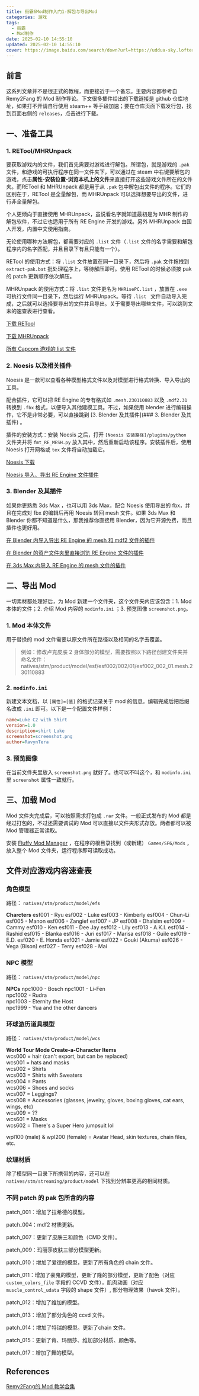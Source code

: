 ```yaml
---
title: 街霸6Mod制作入门1-解包与导出Mod
categories: 游戏
tags:
  - 街霸
  - Mod制作
date: 2025-02-10 14:55:10
updated: 2025-02-10 14:55:10
cover: https://image.baidu.com/search/down?url=https://uddua-sky.lofter.com/post/1d0c0840_2bd2bbff2
---
```

## 前言

这系列文章并不是很正式的教程，而更接近于一个备忘。主要内容都参考自 Remy2Fang 的 Mod 制作导论。下文很多插件给出的下载链接是 github 仓库地址，如果打不开请自行使用 steam++ 等手段加速；要在仓库页面下载发行包，找到页面右侧的 `releases`，点击进行下载。

## 一、准备工具

### 1. RETool/MHRUnpack

要获取游戏内的文件，我们首先需要对游戏进行解包。所谓包，就是游戏的 `.pak` 文件，和游戏的可执行程序在同一文件夹下，可以通过在 steam 中右键要解包的游戏，点击**属性-安装位置-浏览本机上的文件**来直接打开这些游戏文件所在的文件夹。而RETool 和 MHRUnpack 都是用于从 `.pak` 包中解包出文件的程序。它们的区别在于，RETool 是全量解包，而 MHRUnpack 可以选择想要导出的文件，进行非全量解包。

个人更倾向于直接使用 MHRUnpack，虽说看名字就知道最初是为 MHR 制作的解包软件，不过它也适用于所有 RE Engine 开发的游戏。另外 MHRUnpack 由国人开发，内置中文使用指南。

无论使用哪种方法解包，都需要对应的 `.list` 文件（`.list` 文件的名字需要和解包程序内的名字匹配，并且目录下有且只能有一个）。

RETool 的使用方式：将 `.list` 文件放置在同一目录下，然后将 `.pak` 文件拖拽到 `extract-pak.bat` 批处理程序上，等待解压即可。使用 RETool 的时候必须按 pak 的 patch 更新顺序依次解压。

MHRUnpack 的使用方式：将 `.list` 文件更名为 `MHRisePC.list` ，放置在 `.exe` 可执行文件同一目录下，然后运行 MHRUnpack。等待 `.list ` 文件自动导入完成，之后就可以选择要导出的文件并且导出。关于需要导出哪些文件，可以跳到文末的速查表进行查看。

[下载 RETool](https://fluffyquack.com/tools/REtool.zip)

[下载 MHRUnpack](https://www.nexusmods.com/monsterhunterrise/mods/849)

[所有 Capcom 游戏的 list 文件](https://github.com/Ekey/REE.PAK.Tool/tree/main/Projects)

### 2. Noesis 以及相关插件

Noesis 是一款可以查看各种模型格式文件以及对模型进行格式转换、导入导出的工具。

配合插件，它可以把 RE Engine 的专有格式如 `.mesh.230110883` 以及 `.mdf2.31` 转换到 `.fbx` 格式，以便导入其他建模工具。不过，如果使用 blender 进行编辑操作，它不是非常必要，可以直接跳到 [3. Blender 及其插件](### 3. Blender 及其插件) 。

插件的安装方式：安装 Noesis 之后，打开 `[Noesis 安装路径]/plugins/python` 文件夹并将  `fmt_RE_MESH.py` 放入其中，然后重新启动该程序。安装插件后，使用 Noesis 打开网格或 `tex` 文件将自动加载它。

[Noesis 下载](https://richwhitehouse.com/index.php?content=inc_projects.php&showproject=91)

[Noesis 导入、导出 RE Engine 文件插件](https://github.com/alphazolam/fmt_RE_MESH-Noesis-Plugin)

### 3. Blender 及其插件

如果你更熟悉 3ds Max ，也可以用 3ds Max，配合 Noesis 使用导出的 fbx，并且在完成对 fbx 的编辑后再用 Noesis 转回 mesh 文件。如果 3ds Max 和 Blender 你都不知道是什么，那我推荐你直接用 Blender，因为它开源免费，而且插件也更好用。



[在 Blender 内导入导出 RE Engine 的 mesh 和 mdf2 文件的插件](https://github.com/NSACloud/RE-Mesh-Editor)

[在 Blender 的资产文件夹里直接浏览 RE Engine 文件的插件](https://github.com/NSACloud/RE-Asset-Library)

[在 3ds Max 内导入 RE Engine 的 mesh 文件的插件](https://www.mediafire.com/file/jczyvcbtadoira6/RE_Engine_Mesh_v1.39b.ms.zip/file) 

## 二、导出 Mod

一切素材都处理好后，为 Mod 新建一个文件夹，这个文件夹内应该包含：1. Mod 本体的文件；2. 介绍 Mod 内容的 `modinfo.ini` ；3. 预览图像 `screenshot.png`。

### 1. Mod 本体文件

用于替换的 mod 文件需要以原文件所在路径以及相同的名字去覆盖。

> 例如：修改卢克皮肤 2 身体部分的模型，需要按照以下路径创建文件夹并命名文件：
> natives/stm/product/model/esf/esf002/002/01/esf002_002_01.mesh.230110883

### 2. `modinfo.ini`

新建文本文档，以 `[属性]=[值]` 的格式记录关于 mod 的信息。编辑完成后把后缀名改成 `.ini` 即可。以下是一个配置文件样例：

``` modinfo.ini
name=Luke C2 with Shirt
version=1.0
description=shirt Luke
screenshot=screenshot.png
author=RavynTera
```

### 3. 预览图像

在当前文件夹里放入 `screenshot.png` 就好了。也可以不叫这个，和 `modinfo.ini` 里 `screenshot` 属性一致就行。

## 三、加载 Mod

Mod 文件夹完成后，可以按照需求打包成 `.rar` 文件。一般正式发布的 Mod 都是经过打包的，不过还需要调试的 Mod 可以直接以文件夹形式存放。两者都可以被 Mod 管理器正常读取。

安装 [Fluffy Mod Manager](https://www.nexusmods.com/streetfighter6/mods/14) ，在程序的根目录找到（或新建） `Games/SF6/Mods` ，放入整个 Mod 文件夹，运行程序即可读取成功。

## 文件对应游戏内容速查表

### 角色模型

路径： `natives/stm/product/model/efs `

**Charcters**
esf001 - Ryu
esf002 - Luke
esf003 - Kimberly
esf004 - Chun-Li
esf005 - Manon
esf006 - Zangief 
esf007 - JP
esf008 - Dhalsim
esf009 - Cammy
esf010 - Ken
esf011 - Dee Jay
esf012 - Lily
esf013 - A.K.I.
esf014 - Rashid
esf015 - Blanka
esf016 - Juri
esf017 - Marisa
esf018 - Guile
esf019 - E.D.
esf020 - E. Honda
esf021 - Jamie
esf022 - Gouki (Akuma)
esf026 - Vega (Bison)
esf027 - Terry
esf028 - Mai


### NPC 模型

路径： `natives/stm/product/model/npc`

**NPCs**
npc1000 - Bosch
npc1001 - Li-Fen  
npc1002 - Rudra  
npc1003 - Eternity the Host  
npc1999 - Yua and the other dancers

### 环球游历道具模型

路径： `natives/stm/product/model/wcs`

**World Tour Mode Create-a-Character Items**  
wcs000 = hair (can't export, but can be replaced)  
wcs001 = hats and masks  
wcs002 = Shirts  
wcs003 = Shirts with Sweaters  
wcs004 = Pants  
wcs006 = Shoes and socks  
wcs007 = Leggings?  
wcs008 = Accessories (glasses, jewelry, gloves, boxing gloves, cat ears, wings, etc)  
wcs009 = ??  
wcs601 = Masks  
wcs602 = There's a Super Hero jumpsuit lol  
  
wpl100 (male) & wpl200 (female) = Avatar Head, skin textures, chain files, etc.

### 纹理材质

除了模型同一目录下所携带的内容，还可以在 `natives/stm/streaming/product/model` 下找到分辨率更高的相同材质。

### 不同 patch 的 pak 包所含的内容

patch_001：增加了拉希德的模型。

patch_004：mdf2 材质更新。

patch_007：更新了皮肤三和颜色（CMD 文件）。

patch_009：玛丽莎皮肤三部分模型更新。

patch_010：增加了爱德的模型，更新了所有角色的 chain 文件。

patch_011：增加了豪鬼的模型，更新了隆的部分模型，更新了配色（对应 `custom_colors_file` 字段的 CCVD 文件），肌肉动画（对应 ` muscle_control_udata` 字段的 shape 文件）, 部分物理效果（havok 文件）。

patch_012：增加了维加的模型。

patch_013：增加了部分角色的 ccvd 文件。

patch_014：增加了特瑞的模型。更新了chain 文件。

patch_015：更新了肯、玛丽莎、维加部分材质、颜色等。

patch_017：增加了舞的模型。

## References

[Remy2Fang的 Mod 教学合集](https://www.tumblr.com/remy2fang/748342653516742656/street-fighter-6-modding-guide-and-tutorial)